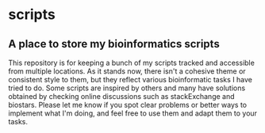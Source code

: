 scripts
=======
A place to store my bioinformatics scripts
------------------------------------------
This repository is for keeping a bunch of my scripts tracked and accessible from multiple locations. 
As it stands now, there isn't a cohesive theme or consistent style to them, but they reflect various bioinformatic tasks I have tried to do.
Some scripts are inspired by others and many have solutions obtained by checking online discussions such as stackExchange and biostars.
Please let me know if you spot clear problems or better ways to implement what I'm doing, and feel free to use them and adapt them to your tasks.
